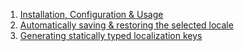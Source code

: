 1. [Installation, Configuration & Usage](https://github.com/Jesway/Flutter-Translate/wiki/1.-Installation,-Configuration-&-Usage)
2. [Automatically saving & restoring the selected locale](https://github.com/Jesway/Flutter-Translate/wiki/2.-Automatically-saving-&-restoring-the-selected-locale)
3. [Generating statically typed localization keys](https://github.com/Jesway/Flutter-Translate/wiki/3.-Generating-statically-typed-localization-keys)